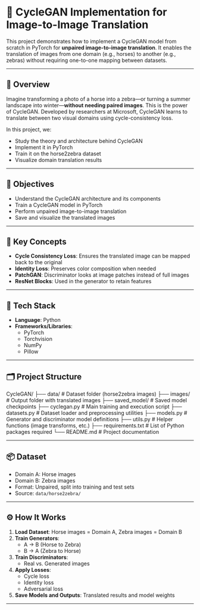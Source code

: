 # 🎨 CycleGAN Implementation for Image-to-Image Translation

This project demonstrates how to implement a CycleGAN model from scratch in PyTorch for **unpaired image-to-image translation**. It enables the translation of images from one domain (e.g., horses) to another (e.g., zebras) without requiring one-to-one mapping between datasets.

---

## 📌 Overview

Imagine transforming a photo of a horse into a zebra—or turning a summer landscape into winter—**without needing paired images**. This is the power of CycleGAN. Developed by researchers at Microsoft, CycleGAN learns to translate between two visual domains using cycle-consistency loss.

In this project, we:
- Study the theory and architecture behind CycleGAN
- Implement it in PyTorch
- Train it on the horse2zebra dataset
- Visualize domain translation results

---

## 🎯 Objectives

- Understand the CycleGAN architecture and its components
- Train a CycleGAN model in PyTorch
- Perform unpaired image-to-image translation
- Save and visualize the translated images

---

## 🧠 Key Concepts

- **Cycle Consistency Loss**: Ensures the translated image can be mapped back to the original
- **Identity Loss**: Preserves color composition when needed
- **PatchGAN**: Discriminator looks at image patches instead of full images
- **ResNet Blocks**: Used in the generator to retain features

---

## 🧰 Tech Stack

- **Language**: Python
- **Frameworks/Libraries**:
  - PyTorch
  - Torchvision
  - NumPy
  - Pillow

---

## 🗂️ Project Structure

CycleGAN/
├── data/                 # Dataset folder (horse2zebra images)
├── images/               # Output folder with translated images
├── saved_model/          # Saved model checkpoints
├── cyclegan.py           # Main training and execution script
├── datasets.py           # Dataset loader and preprocessing utilities
├── models.py             # Generator and discriminator model definitions
├── utils.py              # Helper functions (image transforms, etc.)
├── requirements.txt      # List of Python packages required
└── README.md             # Project documentation


---

## 📦 Dataset

- Domain A: Horse images  
- Domain B: Zebra images  
- Format: Unpaired, split into training and test sets  
- Source: `data/horse2zebra/`

---

## ⚙️ How It Works

1. **Load Dataset**: Horse images = Domain A, Zebra images = Domain B  
2. **Train Generators**:  
   - A → B (Horse to Zebra)  
   - B → A (Zebra to Horse)  
3. **Train Discriminators**:  
   - Real vs. Generated images  
4. **Apply Losses**:  
   - Cycle loss  
   - Identity loss  
   - Adversarial loss  
5. **Save Models and Outputs**: Translated results and model weights

---
